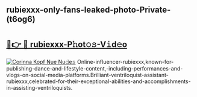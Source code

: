 ## rubiexxx-only-fans​-leaked-photo​-Private-(t6og6)


# <h2><a href="https://mediaupload.pro?title=rubiexxx&ref=git">🔗👉 🔴 rubiexxx-P𝚑ot𝚘𝚜-V𝚒d𝚎o</a></h2>

[![Corinna Kopf Nue Nu𝚍e𝚜](https://i.imgur.com/0qMVB7G.gif)](https://mediaupload.pro?title=rubiexxx&ref=git)
Online-influencer-rubiexxx,known-for-publishing-dance-and-lifestyle-content,-including-performances-and-vlogs-on-social-media-platforms.Brilliant-ventriloquist-assistant-rubiexxx,celebrated-for-their-exceptional-abilities-and-accomplishments-in-assisting-ventriloquists.  